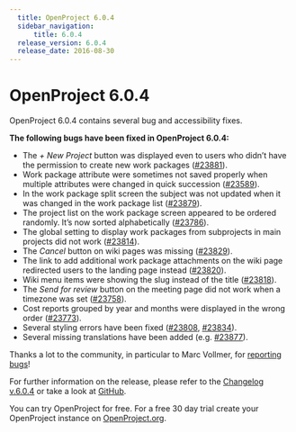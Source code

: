 ```yaml
---
  title: OpenProject 6.0.4
  sidebar_navigation:
      title: 6.0.4
  release_version: 6.0.4
  release_date: 2016-08-30
---
```



# OpenProject 6.0.4

OpenProject 6.0.4 contains several bug and accessibility fixes.

**The following bugs have been fixed in OpenProject 6.0.4:**

  - The *+ New
    <span class="explanatory-dictionary-highlight" data-definition="explanatory-dictionary-definition-45">Project</span>*
    button was displayed even to users who didn’t have the permission to
    create new work packages
    ([\#23881](https://community.openproject.com/work_packages/23881/activity)).
  - <span class="explanatory-dictionary-highlight" data-definition="explanatory-dictionary-definition-7">Work
    package</span> attribute were sometimes not saved properly when
    multiple attributes were changed in quick succession
    ([\#23589](https://community.openproject.com/work_packages/23859)).
  - In the work package split screen the subject was not updated when it
    was changed in the work package list
    ([\#23879](https://community.openproject.com/work_packages/23879)).
  - The project list on the work package screen appeared to be ordered
    randomly. It’s now sorted alphabetically
    ([\#23786](https://community.openproject.com/work_packages/23786/activity)).
  - The global setting to display work packages from subprojects in main
    projects did not work
    ([\#23814](https://community.openproject.com/work_packages/23814/activity)).
  - The *Cancel* button on wiki pages was missing
    ([\#23829](https://community.openproject.com/work_packages/23829/activity)).
  - The link to add additional work package attachments on the wiki page
    redirected users to the landing page instead
    ([\#23820](https://community.openproject.com/work_packages/23820/activity)).
  - <span class="explanatory-dictionary-highlight" data-definition="explanatory-dictionary-definition-8">Wiki</span>
    menu items were showing the slug instead of the title
    ([\#23818](https://community.openproject.com/work_packages/23818/activity)).
  - The *Send for review* button on the meeting page did not work when a
    timezone was set
    ([\#23758](https://community.openproject.com/work_packages/23758)).
  - Cost reports grouped by year and months were displayed in the wrong
    order
    ([\#23773](https://community.openproject.com/work_packages/23773/activity)).
  - Several styling errors have been fixed
    ([\#23808](https://community.openproject.com/work_packages/23808/activity),
    [\#23834](https://community.openproject.com/work_packages/23834/activity)).
  - Several missing translations have been added (e.g.
    [\#23877](https://community.openproject.com/work_packages/23877/activity)).

Thanks a lot to the community, in particular to Marc Vollmer, for
[reporting
bugs](https://www.openproject.org/development/report-a-bug/)\!

For further information on the release, please refer to the [Changelog
v.6.0.4](https://community.openproject.com/versions/816) or take a look
at [GitHub](https://github.com/opf/openproject/tree/v6.0.4).

You can try OpenProject for free. For a free 30 day trial create your
OpenProject instance on [OpenProject.org](https://openproject.org/).


